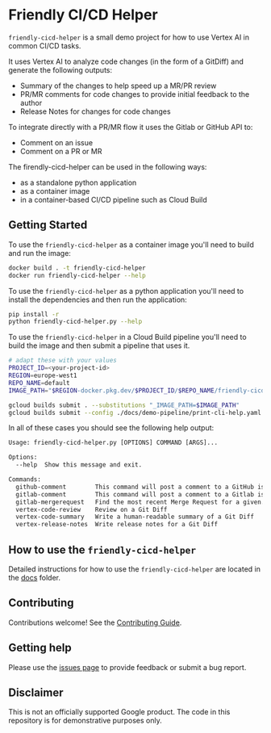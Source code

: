 # Friendly CI/CD Helper

`friendly-cicd-helper` is a small demo project for how to use Vertex AI in common CI/CD tasks.

It uses Vertex AI to analyze code changes (in the form of a GitDiff) and generate the following outputs:
- Summary of the changes to help speed up a MR/PR review
- PR/MR comments for code changes to provide initial feedback to the author
- Release Notes for changes for code changes

To integrate directly with a PR/MR flow it uses the Gitlab or GitHub API to:
- Comment on an issue
- Comment on a PR or MR

The firendly-cicd-helper can be used in the following ways:
- as a standalone python application
- as a container image 
- in a container-based CI/CD pipeline such as Cloud Build

## Getting Started

To use the `friendly-cicd-helper` as a container image you'll need to build and run the image:

```sh
docker build . -t friendly-cicd-helper
docker run friendly-cicd-helper --help
```

To use the `friendly-cicd-helper` as a python application you'll need to install the dependencies and then run the application:

```sh
pip install -r
python friendly-cicd-helper.py --help
```

To use the `friendly-cicd-helper` in a Cloud Build pipeline you'll need to build the image and then submit a pipeline that uses it.

```sh
# adapt these with your values
PROJECT_ID=<your-project-id>
REGION=europe-west1
REPO_NAME=default
IMAGE_PATH="$REGION-docker.pkg.dev/$PROJECT_ID/$REPO_NAME/friendly-cicd-helper"

gcloud builds submit . --substitutions "_IMAGE_PATH=$IMAGE_PATH"
gcloud builds submit --config ./docs/demo-pipeline/print-cli-help.yaml --substitutions "_IMAGE_PATH=$IMAGE_PATH"
```

In all of these cases you should see the following help output:

```txt
Usage: friendly-cicd-helper.py [OPTIONS] COMMAND [ARGS]...

Options:
  --help  Show this message and exit.

Commands:
  github-comment        This command will post a comment to a GitHub issue.
  gitlab-comment        This command will post a comment to a Gitlab issue.
  gitlab-mergerequest   Find the most recent Merge Request for a given...
  vertex-code-review    Review on a Git Diff
  vertex-code-summary   Write a human-readable summary of a Git Diff
  vertex-release-notes  Write release notes for a Git Diff
```

## How to use the `friendly-cicd-helper`

Detailed instructions for how to use the `friendly-cicd-helper` are located in the [docs](./docs/USAGE.md) folder.

## Contributing

Contributions welcome! See the [Contributing Guide](CONTRIBUTING.md).

## Getting help

Please use the [issues page](https://github.com/GoogleCloudPlatform/friendly-cicd-helper/issues) to provide feedback or submit a bug report.

## Disclaimer

This is not an officially supported Google product. The code in this repository is for demonstrative purposes only.